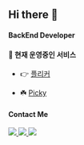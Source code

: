 ## Hi there 👋

#### BackEnd Developer
#### 🌱 현재 운영중인 서비스 
- 👉 [플리커](https://a.simple-sns.link)

- ☘️ [Picky](https://www.picky-pick.com)


#### Contact Me
<p>
    <a href="https://your-portfolio-link.com" target="_blank">
        <img src="https://img.shields.io/badge/Portfolio-6495ED?style=for-the-badge&logo=read-the-docs&logoColor=white" />
    </a>
    <a href="https://matt1235.tistory.com" target="_blank">
        <img src="https://img.shields.io/badge/Tech%20blog-000000?style=for-the-badge&logo=github&logoColor=white" />
    </a>
    <a href="mailto:gkwjdtn1235@gmail.com" target="_blank">
        <img src="https://img.shields.io/badge/Gmail-D14836?style=for-the-badge&logo=gmail&logoColor=white" />
    </a>
</p>
